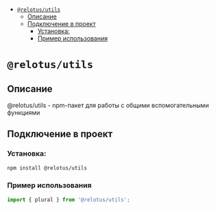 <!-- START doctoc generated TOC please keep comment here to allow auto update -->
<!-- DON'T EDIT THIS SECTION, INSTEAD RE-RUN doctoc TO UPDATE -->

- [`@relotus/utils`](#relotusutils)
  - [Описание](#%D0%BE%D0%BF%D0%B8%D1%81%D0%B0%D0%BD%D0%B8%D0%B5)
  - [Подключение в проект](#%D0%BF%D0%BE%D0%B4%D0%BA%D0%BB%D1%8E%D1%87%D0%B5%D0%BD%D0%B8%D0%B5-%D0%B2-%D0%BF%D1%80%D0%BE%D0%B5%D0%BA%D1%82)
    - [Установка:](#%D1%83%D1%81%D1%82%D0%B0%D0%BD%D0%BE%D0%B2%D0%BA%D0%B0)
    - [Пример использования](#%D0%BF%D1%80%D0%B8%D0%BC%D0%B5%D1%80-%D0%B8%D1%81%D0%BF%D0%BE%D0%BB%D1%8C%D0%B7%D0%BE%D0%B2%D0%B0%D0%BD%D0%B8%D1%8F)

<!-- END doctoc generated TOC please keep comment here to allow auto update -->

# `@relotus/utils`

## Описание

@relotus/utils - npm-пакет для работы с общими вспомогательными функциями

## Подключение в проект

### Установка:

```sh
npm install @relotus/utils
```

### Пример использования

```js
import { plural } from '@relotus/utils';
```
